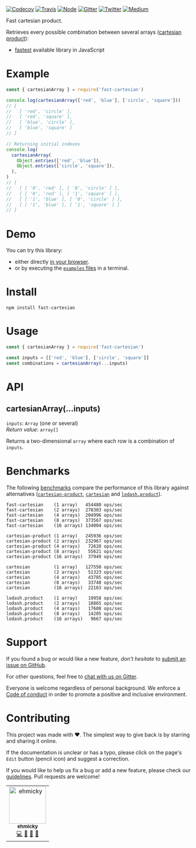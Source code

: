 [![Codecov](https://img.shields.io/codecov/c/github/ehmicky/fast-cartesian.svg?label=tested&logo=codecov)](https://codecov.io/gh/ehmicky/fast-cartesian)
[![Travis](https://img.shields.io/badge/cross-platform-4cc61e.svg?logo=travis)](https://travis-ci.org/ehmicky/fast-cartesian)
[![Node](https://img.shields.io/node/v/fast-cartesian.svg?logo=node.js)](https://www.npmjs.com/package/fast-cartesian)
[![Gitter](https://img.shields.io/gitter/room/ehmicky/fast-cartesian.svg?logo=gitter)](https://gitter.im/ehmicky/fast-cartesian)
[![Twitter](https://img.shields.io/badge/%E2%80%8B-twitter-4cc61e.svg?logo=twitter)](https://twitter.com/intent/follow?screen_name=ehmicky)
[![Medium](https://img.shields.io/badge/%E2%80%8B-medium-4cc61e.svg?logo=medium)](https://medium.com/@ehmicky)

Fast cartesian product.

Retrieves every possible combination between several arrays
([cartesian product](https://en.wikipedia.org/wiki/Cartesian_product)):

- [fastest](#benchmarks) available library in JavaScript

# Example

```js
const { cartesianArray } = require('fast-cartesian')

console.log(cartesianArray(['red', 'blue'], ['circle', 'square']))
// [
//   [ 'red', 'circle' ],
//   [ 'red', 'square' ],
//   [ 'blue', 'circle' ],
//   [ 'blue', 'square' ]
// ]

// Returning initial indexes
console.log(
  cartesianArray(
    Object.entries(['red', 'blue']),
    Object.entries(['circle', 'square']),
  ),
)
// [
//   [ [ '0', 'red' ], [ '0', 'circle' ] ],
//   [ [ '0', 'red' ], [ '1', 'square' ] ],
//   [ [ '1', 'blue' ], [ '0', 'circle' ] ],
//   [ [ '1', 'blue' ], [ '1', 'square' ] ]
// ]
```

# Demo

You can try this library:

- either directly [in your browser](https://repl.it/@ehmicky/fast-cartesian).
- or by executing the [`examples` files](examples/README.md) in a terminal.

# Install

```
npm install fast-cartesian
```

# Usage

```js
const { cartesianArray } = require('fast-cartesian')

const inputs = [['red', 'blue'], ['circle', 'square']]
const combinations = cartesianArray(...inputs)
```

# API

## cartesianArray(...inputs)

`inputs`: `Array` (one or several)<br> _Return value_: `array[]`

Returns a two-dimensional `array` where each row is a combination of `inputs`.

# Benchmarks

The following [benchmarks](benchmarks/main.js) compare the performance of this
library against alternatives
([`cartesian-product`](https://github.com/izaakschroeder/cartesian-product),
[`cartesian`](https://github.com/alexindigo/cartesian) and
[`lodash.product`](https://github.com/SeregPie/lodash.product)).

```
fast-cartesian    (1 array)   454480 ops/sec
fast-cartesian    (2 arrays)  278303 ops/sec
fast-cartesian    (4 arrays)  204996 ops/sec
fast-cartesian    (8 arrays)  373567 ops/sec
fast-cartesian    (16 arrays) 134004 ops/sec

cartesian-product (1 array)   245936 ops/sec
cartesian-product (2 arrays)  232967 ops/sec
cartesian-product (4 arrays)   72620 ops/sec
cartesian-product (8 arrays)   55621 ops/sec
cartesian-product (16 arrays)  37949 ops/sec

cartesian         (1 array)   127550 ops/sec
cartesian         (2 arrays)   51323 ops/sec
cartesian         (4 arrays)   43785 ops/sec
cartesian         (8 arrays)   33748 ops/sec
cartesian         (16 arrays)  22163 ops/sec

lodash.product    (1 array)    19958 ops/sec
lodash.product    (2 arrays)   18865 ops/sec
lodash.product    (4 arrays)   17608 ops/sec
lodash.product    (8 arrays)   14205 ops/sec
lodash.product    (16 arrays)   9667 ops/sec
```

# Support

If you found a bug or would like a new feature, _don't hesitate_ to
[submit an issue on GitHub](../../issues).

For other questions, feel free to
[chat with us on Gitter](https://gitter.im/ehmicky/fast-cartesian).

Everyone is welcome regardless of personal background. We enforce a
[Code of conduct](CODE_OF_CONDUCT.md) in order to promote a positive and
inclusive environment.

# Contributing

This project was made with ❤️. The simplest way to give back is by starring and
sharing it online.

If the documentation is unclear or has a typo, please click on the page's `Edit`
button (pencil icon) and suggest a correction.

If you would like to help us fix a bug or add a new feature, please check our
[guidelines](CONTRIBUTING.md). Pull requests are welcome!

<!-- Thanks go to our wonderful contributors: -->

<!-- ALL-CONTRIBUTORS-LIST:START -->
<!-- prettier-ignore -->
<table><tr><td align="center"><a href="https://twitter.com/ehmicky"><img src="https://avatars2.githubusercontent.com/u/8136211?v=4" width="100px;" alt="ehmicky"/><br /><sub><b>ehmicky</b></sub></a><br /><a href="https://github.com/ehmicky/fast-cartesian/commits?author=ehmicky" title="Code">💻</a> <a href="#design-ehmicky" title="Design">🎨</a> <a href="#ideas-ehmicky" title="Ideas, Planning, & Feedback">🤔</a> <a href="https://github.com/ehmicky/fast-cartesian/commits?author=ehmicky" title="Documentation">📖</a></td></tr></table>

<!-- ALL-CONTRIBUTORS-LIST:END -->
